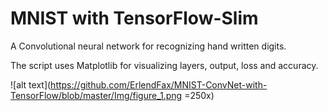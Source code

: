 # MNIST with TensorFlow-Slim

A Convolutional neural network for recognizing hand written digits.

The script uses Matplotlib for visualizing layers, output, loss and accuracy.

![alt text](https://github.com/ErlendFax/MNIST-ConvNet-with-TensorFlow/blob/master/Img/figure_1.png =250x)
